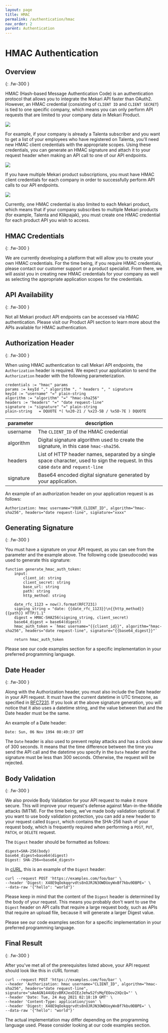 ```yaml
---
layout: page
title: HMAC
permalink: /authentication/hmac
nav_order: 2
parent: Authentication
---
```


# HMAC Authentication

## Overview
{: .fw-300 }

HMAC (Hash-based Message Authentication Code) is an authentication protocol that allows you to integrate the Mekari API faster than OAuth2. However, an HMAC credential (consisting of `CLIENT ID` and `CLIENT SECRET`) is tied to one specific company, which means you can only perform API requests that are limited to your company data in Mekari Product. 

![](/docs/kb/assets/images/hmac-auth-flow-1.png)

For example, if your company is already a Talenta subscriber and you want to get a list of your employees who have registered on Talenta, you'll need new HMAC client credentials with the appropriate scopes. Using these credentials, you can generate an HMAC signature and attach it to your request header when making an API call to one of our API endpoints. 

![](/docs/kb/assets/images/hmac-auth-flow-2.png)

If you have multiple Mekari product subscriptions, you must have HMAC client credentials for each company in order to successfully perform API calls to our API endpoints.

![](/docs/kb/assets/images/hmac-auth-flow-3.png)

Currently, one HMAC credential is also limited to each Mekari product, which means that if your company subscribes to multiple Mekari products (for example, Talenta and Klikpajak), you must create one HMAC credential for each product API you wish to access.

## HMAC Credentials
{: .fw-300 }

We are currently developing a platform that will allow you to create your own HMAC credentials. For the time being, if you require HMAC credentials, please contact our customer support or a product specialist. From there, we will assist you in creating new HMAC credentials for your company as well as selecting the appropriate application scopes for the credentials.

## API Availability
{: .fw-300 }

Not all Mekari product API endpoints can be accessed via HMAC authentication. Please visit our Product API section to learn more about the APIs available for HMAC authentication.

## Authorization Header
{: .fw-300 }

When using HMAC authentication to call Mekari API endpoints, the `Authorization` header is required. We expect your application to send the `Authorization` header with the following parameterization. 

```
credentials := "hmac" params
params := keyId "," algorithm ", " headers ", " signature
keyId := "username" "=" plain-string
algorithm := "algorithm" "=" "hmac-sha256"
headers := "headers" "=" "date request-line"
signature := "signature" "=" plain-string
plain-string   = DQUOTE *( %x20-21 / %x23-5B / %x5D-7E ) DQUOTE
```

| parameter | description |
|--|--|
| username | The `CLIENT_ID` of the HMAC credential |
| algorithm | Digital signature algorithm used to create the signature, in this case `hmac-sha256`. |
| headers | List of HTTP header names, separated by a single space character, used to sign the request. In this case `date` and `request-line` |
| signature | Base64 encoded digital signature generated by your application. |

An example of an authorization header on your application request is as follows:

```
Authorization: hmac username="YOUR_CLIENT_ID", algorithm="hmac-sha256", headers="date request-line", signature="xxxx"
```

## Generating Signature
{: .fw-300 }

You must have a signature on your API request, as you can see from the parameter and the example above. The following code (pseudocode) was used to generate this signature:

```
function generate_hmac_auth_token:
    input:
        client_id: string
        client_secret: string
        base_url: string 
        path: string
        http_method: string 

    date_rfc_1123 = now().format(RFC7231)
    signing_string = "date: {{date_rfc_1123}}\n{{http_method}} {{path}} HTTP/1.1"
    digest = HMAC-SHA256(signing_string, client_secret)
    base64_digest = base64(digest)
    hmac_auth_token = `hmac username="{{client_id}}", algorithm="hmac-sha256", headers="date request-line", signature="{{base64_digest}}"`

    return hmac_auth_token
```

Please see our code examples section for a specific implementation in your preferred programming language.

## Date Header
{: .fw-300 }

Along with the Authorization header, you must also include the Date header in your API request. It must have the current datetime in UTC timezone, as specified in [RFC7231](https://datatracker.ietf.org/doc/html/rfc7231#section-7.1.1.1). If you look at the above signature generation, you will notice that it also uses a datetime string, and the value between that and the Date header must be the same.

An example of a Date header: 

```
Date: Sun, 06 Nov 1994 08:49:37 GMT
```

The `Date` header is also used to prevent replay attacks and has a clock skew of 300 seconds. It means that the time difference between the time you send the API call and the datetime you specify in the `Date` header and the signature must be less than 300 seconds. Otherwise, the request will be rejected. 

## Body Validation
{: .fw-300 }

We also provide Body Validation for your API request to make it more secure. This will improve your request's defense against Man-in-the-Middle attacks (MITM). For the time being, we've made body validation optional. If you want to use body validation protection, you can add a new header to your request called `Digest`, which contains the SHA-256 hash of your request body, which is frequently required when performing a `POST`, `PUT`, `PATCH`, or `DELETE` request.

The `Digest` header should be formatted as follows:

```
digest=SHA-256(body)
base64_digest=base64(digest)
Digest: SHA-256=<base64_digest>
```

In [cURL](https://curl.se/), this is an example of the `Digest` header:

```
curl --request POST 'https://examples.com/foo/bar' \
--header 'Digest: X48E9qOokqqrvdts8nOJRJN3OWDUoyWxBf7kbu9DBPE=' \
--data-raw '{"hello": "world"}'
```

Please keep in mind that the content of the `Digest` header is determined by the body of your request. This means you probably don't want to use the `Digest` header on API calls that require a large request body, such as APIs that require an upload file, because it will generate a larger Digest value.

Please see our code examples section for a specific implementation in your preferred programming language. 

## Final Result
{: .fw-300 }

After you've met all of the prerequisites listed above, your API request should look like this in cURL format:

```
curl --request POST 'https://examples.com/foo/bar' \
--header 'Authorization: hmac username="CLIENT_ID", algorithm="hmac-sha256", headers="date request-line", signature="sAeAGN144UQzvBRXJexDIEzJehw52fsMqfEOov2XQcQ="' \
--header 'Date: Tue, 24 Aug 2021 02:18:19 GMT' \
--header 'Content-Type: application/json' \
--header 'Digest: X48E9qOokqqrvdts8nOJRJN3OWDUoyWxBf7kbu9DBPE=' \
--data-raw '{"hello": "world"}'
```

The actual implementation may differ depending on the programming language used. Please consider looking at our code examples section.

